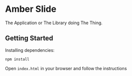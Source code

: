 # Amber Slide

The Application or The Library doing The Thing.

## Getting Started

Installing dependencies:

```
npm install
```

Open `index.html` in your browser and follow the instructions

